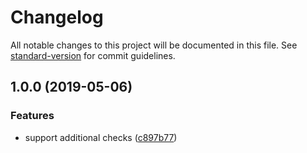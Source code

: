# Changelog

All notable changes to this project will be documented in this file. See [standard-version](https://github.com/conventional-changelog/standard-version) for commit guidelines.

## 1.0.0 (2019-05-06)


### Features

* support additional checks ([c897b77](https://github.com/npm/fastify-monitor/commit/c897b77))
